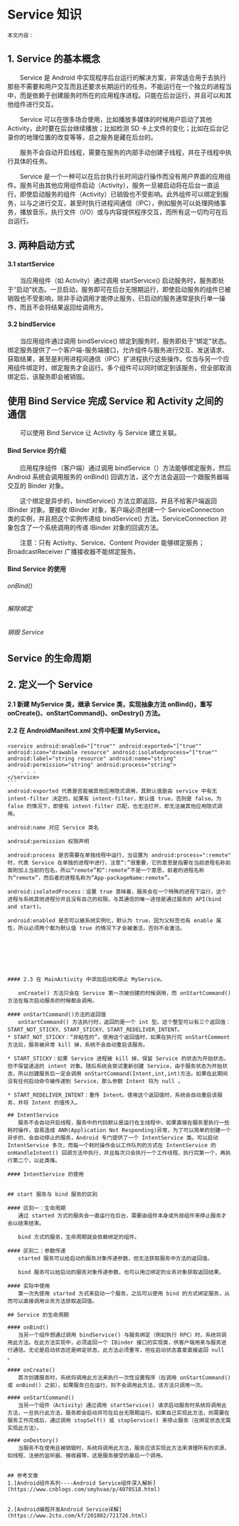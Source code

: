 # Service 知识

	本文内容：
	

## 1. Service 的基本概念
　　Service 是 Android 中实现程序后台运行的解决方案，非常适合用于去执行那些不需要和用户交互而且还要求长期运行的任务。不能运行在一个独立的进程当中，而是依赖于创建服务时所在的应用程序进程。只能在后台运行，并且可以和其他组件进行交互。

　　Service 可以在很多场合使用，比如播放多媒体的时候用户启动了其他 Activity，此时要在后台继续播放；比如检测 SD 卡上文件的变化；比如在后台记录你的地理位置的改变等等，总之服务是藏在后台的。

　　服务不会自动开启线程，需要在服务的内部手动创建子线程，并在子线程中执行具体的任务。

　　Service 是一个一种可以在后台执行长时间运行操作而没有用户界面的应用组件。服务可由其他应用组件启动（Activity），服务一旦被启动将在后台一直运行，即使启动服务的组件（Activity）已销毁也不受影响。此外组件可以绑定到服务，以与之进行交互，甚至时执行进程间通信（IPC），例如服务可以处理网络事务，播放音乐，执行文件（I/O）或与内容提供程序交互，而所有这一切均可在后台运行。

## 3. 两种启动方式

#### 3.1 startService
　　当应用组件（如 Activity）通过调用 startService() 启动服务时，服务即处于“启动”状态。一旦启动，服务即可在后台无限期运行，即使启动服务的组件已被销毁也不受影响，除非手动调用才能停止服务，已启动的服务通常是执行单一操作，而且不会将结果返回给调用方。


#### 3.2 bindService
　　当应用组件通过调用 bindService() 绑定到服务时，服务即处于“绑定”状态。绑定服务提供了一个客户端-服务端接口，允许组件与服务进行交互、发送请求、获取结果，甚至是利用进程间通信（IPC）扩进程执行这些操作。仅当与另一个应用组件绑定时，绑定服务才会运行。多个组件可以同时绑定到该服务，但全部取消绑定后，该服务即会被销毁。



## 使用 Bind Service 完成 Service 和 Activity 之间的通信
　　可以使用 Bind Service 让 Activity 与 Service 建立关联。

#### Bind Service 的介绍
　　应用程序组件（客户端）通过调用 bindService（）方法能够绑定服务，然后 Android 系统会调用服务的 onBind() 回调方法，这个方法会返回一个跟服务器端交互的 Binder 对象。

　　这个绑定是异步的，bindService() 方法立即返回，并且不给客户端返回 IBinder 对象。要接收 IBinder 对象，客户端必须创建一个 ServiceConnection 类的实例，并且把这个实例传递给 bindService() 方法。ServiceConnection 对象包含了一个系统调用的传递 IBinder 对象的回调方法。

　　注意：只有 Activity、Service、Content Provider 能够绑定服务；BroadcastReceiver 广播接收器不能绑定服务。

#### Bind Service 的使用

###### onBind()

###### 解除绑定

###### 销毁 Service

## Service 的生命周期


## 2. 定义一个 Service

#### 2.1 新建 MyService 类，继承 Service 类，实现抽象方法 onBind()，重写 onCreate()、onStartCommand()、onDestry() 方法。


#### 2.2 在 AndroidManifest.xml 文件中配置 MyService。
````
<service android:enabled="["true"" android:exported="["true"" android:icon="drawable resource" android:isolatedprocess="["true"" android:label="string resource" android:name="string" android:permission="string" android:process="string">
    . . .
</service>
```
android:exported 代表是否能被其他应用隐式调用，其默认值是由 service 中有无 intent-filter 决定的，如果有 intent-filter，默认值 true，否则是 false。为 false 的情况下，即使有 intent-filter 匹配，也无法打开，即无法被其他应用隐式调用。

android:name 对应 Service 类名

android:permission 权限声明

android:process 是否需要在单独线程中运行，当设置为 android:process=":remote" 时，代表 Service 在单独的进程中进行，注意“:”很重要，它的意思是指要在当前进程名称前面附加上当前的包名，所以“remote”和“:remote”不是一个意思，前者的进程名称为“remote”，而后者的进程名称为“App-packageName:remote”。

android:isolatedProcess：设置 true 意味着，服务会在一个特殊的进程下运行，这个进程与系统其他进程分开且没有自己的权限。与其通信的唯一途径是通过服务的 API(bind and start)。

android:enabled 是否可以被系统实例化，默认为 true，因为父标签也有 enable 属性，所以必须两个都为默认值 true 的情况下才会被激活，否则不会激活。







#### 2.3 在 MainActivity 中添加启动和停止 MyService。

　　onCreate() 方法只会在 Service 第一次被创建的时候调用，而 onStartCommand() 方法在每次启动服务的时候都会调用。

#### onStartCommand()方法的返回值
　　onStartCommand() 方法执行时，返回的是一个 int 型。这个整型可以有三个返回值：START_NOT_STICKY、START_STICKY、START_REDELIVER_INTENT。
* START_NOT_STICKY：“非粘性的”。使用这个返回值时，如果在执行完 onStartComment 方法后，服务被异常 kill 掉，系统不会自动重启该服务。

* START_STICKY：如果 Service 进程被 kill 掉，保留 Service 的状态为开始状态，但不保留递送的 intent 对象。随后系统会尝试重新创建 Service，由于服务状态为开始状态，所以创建服务后一定会调用 onStartCommand(Intent,int,int)方法。如果在此期间没有任何启动命令被传递到 Service，那么参数 Intent 将为 null 。

* START_REDELIVER_INTENT：重传 Intent。使用这个返回值时，系统会自动重启该服务，并将 Intent 的值传入。

## IntentService
　　服务不会自动开启线程，服务中的代码默认是运行在主线程中，如果直接在服务里执行一些耗时操作，容易造成 ANR(Application Not Responding)异常，为了可以简单的创建一个异步的、会自动停止的服务，Android 专门提供了一个 IntentService 类。可以启动 IntentService 多次，而每一个耗时操作会以工作队列的方式在 IntentService 的 onHandleIntent() 回调方法中执行，并且每次只会执行一个工作线程，执行完第一个，再执行第二个，以此类推。

#### IntentService 的使用


## start 服务与 bind 服务的区别

#### 区别一：生命周期
　　通过 started 方式的服务会一直运行在后台，需要由组件本身或外部组件来停止服务才会以结束结束。

　　bind 方式的服务，生命周期就会依赖绑定的组件。

#### 区别二：参数传递
　　started 服务可以给启动的服务对象传递参数，但无法获取服务中方法的返回值。

　　bind 服务可以给启动的服务对象传递参数，也可以用过绑定的业务对象获取返回结果。

#### 实际中使用
　　第一次先使用 started 方式来启动一个服务，之后可以使用 bind 的方式绑定服务，从而可以直接调用业务方法获取返回值。

## Service 的生命周期

#### onBind()
　　当另一个组件想通过调用 bindService() 与服务绑定（例如执行 RPC）时，系统将调用此方法。在此方法实现中，必须返回一个 IBinder 接口的实现类，供客户端用来与服务进行通信。无论是启动状态还是绑定状态，此方法必须重写，但在启动状态喜爱直接返回 null 。

#### onCreate()
　　首次创建服务时，系统将调用此方法来执行一次性设置程序（在调用 onStartCommand() 或 onBind() 之前），如果服务已在运行，则不会调用此方法，该方法只调用一次。

#### onStartCommand()
　　当另一个组件（Activity）通过调用 startService() 请求启动服务时系统将调用此方法，一旦执行此方法，服务即会启动并可在后台无限期运行。如果自己实现此方法，则需要在服务工作完成后，通过调用 stopSelf() 或 stopService() 来停止服务（在绑定状态无需实现此方法）。

#### onDestory()
　　当服务不在使用且被销毁时，系统将调用此方法，服务应该实现此方法来清理所有的资源，如线程、注册的监听器、接收器等，这是服务接受的最后一个调用。


## 参考文章
1.[Android组件系列----Android Service组件深入解析](https://www.cnblogs.com/smyhvae/p/4070518.html)


2.[Android编程开发Android Service详解](https://www.2cto.com/kf/201802/721726.html)
